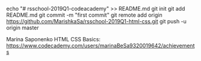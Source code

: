 echo "# rsschool-2019Q1-codeacademy" >> README.md
git init
git add README.md
git commit -m "first commit"
git remote add origin https://github.com/MarishkaSa/rsschool-2019Q1-html-css.git
git push -u origin master

Marina Saponenko
HTML CSS Basics: https://www.codecademy.com/users/marinaBeSa9320019642/achievements
